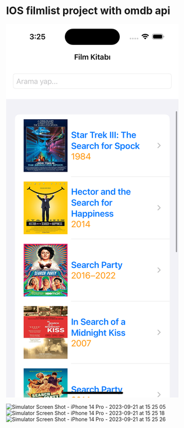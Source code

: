 # IOS filmlist project with omdb api


![Ekran Görüntüsü](https://github.com/Eyupkosee/IOS-filmlist-project-with-omdb-api/blob/9a68e2d6f26298aab4900d203bf5fd9d8597fd9f/Assets.xcassets/Simulator%20Screen%20Shot%20-%20iPhone%2014%20Pro%20-%202023-09-21%20at%2015.25.05.png)

 
![Simulator Screen Shot - iPhone 14 Pro - 2023-09-21 at 15 25 05](https://github.com/Eyupkosee/IOS-filmlist-project-with-omdb-api/assets/89103093/e69b1b9d-c3d3-4266-a567-e1b4d3218558)
![Simulator Screen Shot - iPhone 14 Pro - 2023-09-21 at 15 25 18](https://github.com/Eyupkosee/IOS-filmlist-project-with-omdb-api/assets/89103093/402a771a-cf07-4025-8e87-5929556e8d34)
![Simulator Screen Shot - iPhone 14 Pro - 2023-09-21 at 15 25 26](https://github.com/Eyupkosee/IOS-filmlist-project-with-omdb-api/assets/89103093/bf621744-c150-49f6-886c-04c51a4d66ee)
